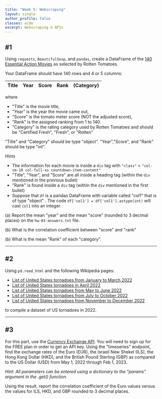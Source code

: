 ```yaml
---
title: "Week 5: Webscraping"
layout: single
author_profile: false
classes: wide
excerpt: Webscraping & APIs
---
```

## \#1
Using `requests`, `BeautifulSoup`, and `pandas`, create a DataFrame of the
[140 Essential Action Movies](https://editorial.rottentomatoes.com/guide/140-essential-action-movies-to-watch-now/)
as selected by Rotten Tomatoes. 

Your DataFrame should have 140 rows and 4 or 5 columns:

| Title | Year | Score | Rank | (Category) |
| --------|--------|--------|--------|--------|

where 
- "Title" is the movie title, 
- "Year" is the year the movie came out, 
- "Score" is the tomato meter score (NOT the adjusted score), 
- "Rank" is the assigned ranking from 1 to 140.
- "Category" is the rating category used by Rotten Tomatoes and should be "Certified Fresh", "Fresh", or "Rotten" 

"Title" and "Category" should be type "object". "Year","Score", and "Rank" should be type "int".

*Hints*
- The information for each movie is inside a `div` tag with `"class"` = `"col-sm-18 col-full-xs countdown-item-content"`
- "Title", "Year", and "Score" are all inside a heading tag (within the `div` mentioned in the previous bullet)
- "Rank" is found inside a `div` tag (within the `div` mentioned in the first bullet) 
- Suppose that `df` is a pandas DataFrame with variable called "col1" that is of type "object" .  The code 
`df['col1'] = df['col1'].astype(int)` will cast `col1` into an integer.


(a) Report the mean "year" and the mean "score" (rounded to 3 decimal places) on the `hw-03-answers.txt` file.

(b) What is the correlation coefficient between "score" and "rank"

(b) What is the mean "Rank" of each "category".

---

## \#2

Using `pd.read_html` and the following Wikipedia pages:

* [List of United States tornadoes from January to March 2022](https://en.wikipedia.org/wiki/List_of_United_States_tornadoes_from_January_to_March_2022)
* [List of United States tornadoes in April 2022](https://en.wikipedia.org/wiki/List_of_United_States_tornadoes_in_April_2022)
* [List of United States tornadoes from May to June 2022](https://en.wikipedia.org/wiki/List_of_United_States_tornadoes_from_May_to_June_2022)
* [List of United States tornadoes from July to October 2022](https://en.wikipedia.org/wiki/List_of_United_States_tornadoes_from_July_to_October_2022)
* [List of United States tornadoes from November to December 2022](https://en.wikipedia.org/wiki/List_of_United_States_tornadoes_from_November_to_December_2022)

to compile a dataset of US tornadoes in 2022. 


    
 
---
## \#3

For this part, use the [Currency Exchange API](https://exchangeratesapi.io).  You will need to sign up for the FREE plan in order to get an API key.  Using the "timeseries" endpoint, find the exchange rates of the Euro (EUR), the Israeli New Shekel (ILS), the Hong Kong Dollar (HKD), and the British Pound Sterling (GBP) as compared to the US Dollar (USD) from May 1, 2022 through Feb 1, 2023. 

*Hint: All parameters can be entered using a dictionary to the "params" argument in the .get() function.*

Using the result, report the correlation coefficient of the Euro values versus the values for ILS, HKD, and GBP rounded to 3 decimal places.  
